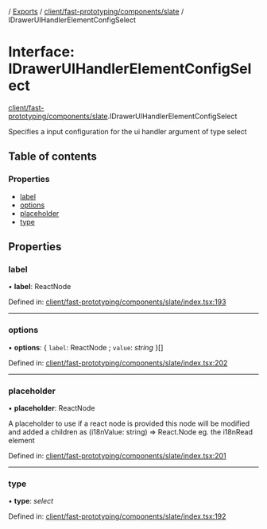 [](../README.md) / [Exports](../modules.md) / [client/fast-prototyping/components/slate](../modules/client_fast_prototyping_components_slate.md) / IDrawerUIHandlerElementConfigSelect

# Interface: IDrawerUIHandlerElementConfigSelect

[client/fast-prototyping/components/slate](../modules/client_fast_prototyping_components_slate.md).IDrawerUIHandlerElementConfigSelect

Specifies a input configuration for the ui handler argument
of type select

## Table of contents

### Properties

- [label](client_fast_prototyping_components_slate.idraweruihandlerelementconfigselect.md#label)
- [options](client_fast_prototyping_components_slate.idraweruihandlerelementconfigselect.md#options)
- [placeholder](client_fast_prototyping_components_slate.idraweruihandlerelementconfigselect.md#placeholder)
- [type](client_fast_prototyping_components_slate.idraweruihandlerelementconfigselect.md#type)

## Properties

### label

• **label**: ReactNode

Defined in: [client/fast-prototyping/components/slate/index.tsx:193](https://github.com/onzag/itemize/blob/0e9b128c/client/fast-prototyping/components/slate/index.tsx#L193)

___

### options

• **options**: { `label`: ReactNode ; `value`: *string*  }[]

Defined in: [client/fast-prototyping/components/slate/index.tsx:202](https://github.com/onzag/itemize/blob/0e9b128c/client/fast-prototyping/components/slate/index.tsx#L202)

___

### placeholder

• **placeholder**: ReactNode

A placeholder to use
if a react node is provided this node will be modified
and added a children as (i18nValue: string) => React.Node
eg. the i18nRead element

Defined in: [client/fast-prototyping/components/slate/index.tsx:201](https://github.com/onzag/itemize/blob/0e9b128c/client/fast-prototyping/components/slate/index.tsx#L201)

___

### type

• **type**: *select*

Defined in: [client/fast-prototyping/components/slate/index.tsx:192](https://github.com/onzag/itemize/blob/0e9b128c/client/fast-prototyping/components/slate/index.tsx#L192)
